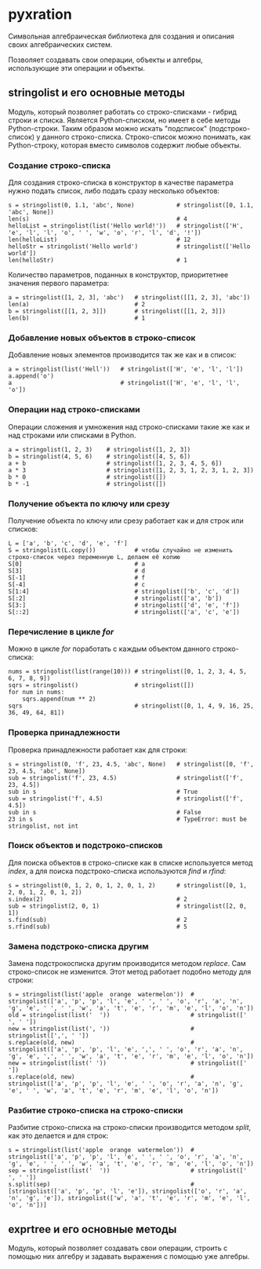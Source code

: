 # pyxration
Символьная алгебраическая библиотека для создания и описания своих алгебраических систем.

Позволяет создавать свои операции, объекты и алгебры, использующие эти операции и объекты.

## stringolist и его основные методы
Модуль, который позволяет работать со строко-списками - гибрид строки и списка. Является Python-списком, но имеет в себе методы Python-строки. Таким образом можно искать "подсписок" (подстроко-список) у данного строко-списка. Строко-список можно понимать, как Python-строку, которая вместо символов содержит любые объекты.

### Создание строко-списка
Для создания строко-списка в конструктор в качестве параметра нужно подать список, либо подать сразу несколько объектов:
```
s = stringolist(0, 1.1, 'abc', None)            # stringolist([0, 1.1, 'abc', None])
len(s)                                          # 4
helloList = stringolist(list('Hello world!'))   # stringolist(['H', 'e', 'l', 'l', 'o', ' ', 'w', 'o', 'r', 'l', 'd', '!'])
len(helloList)                                  # 12
helloStr = stringolist('Hello world')           # stringolist(['Hello world'])
len(helloStr)                                   # 1
```
Количество параметров, поданных в конструктор, приоритетнее значения первого параметра:
```
a = stringolist([1, 2, 3], 'abc')   # stringolist([[1, 2, 3], 'abc'])
len(a)                              # 2
b = stringolist([[1, 2, 3]])        # stringolist([[1, 2, 3]])
len(b)                              # 1
```

### Добавление новых объектов в строко-список
Добавление новых элементов производится так же как и в список:
```
a = stringolist(list('Hell'))   # stringolist(['H', 'e', 'l', 'l'])
a.append('o')
a                               # stringolist(['H', 'e', 'l', 'l', 'o'])
```

### Операции над строко-списками
Операции сложения и умножения над строко-списками такие же как и над строками или списками в Python.
```
a = stringolist(1, 2, 3)    # stringolist([1, 2, 3])
b = stringolist(4, 5, 6)    # stringolist([4, 5, 6])
a + b                       # stringolist([1, 2, 3, 4, 5, 6])
a * 3                       # stringolist([1, 2, 3, 1, 2, 3, 1, 2, 3])
b * 0                       # stringolist([])
b * -1                      # stringolist([])
```

### Получение объекта по ключу или срезу
Получение объекта по ключу или срезу работает как и для строк или списков:
```
L = ['a', 'b', 'c', 'd', 'e', 'f']
S = stringolist(L.copy())           # чтобы случайно не изменить строко-список через переменную L, делаем её копию
S[0]                                # a
S[3]                                # d
S[-1]                               # f
S[-4]                               # c
S[1:4]                              # stringolist(['b', 'c', 'd'])
S[:2]                               # stringolist(['a', 'b'])
S[3:]                               # stringolist(['d', 'e', 'f'])
S[::2]                              # stringolist(['a', 'c', 'e'])
```

### Перечисление в цикле *for*
Можно в цикле *for* поработать с каждым объектом данного строко-списка:
```
nums = stringolist(list(range(10))) # stringolist([0, 1, 2, 3, 4, 5, 6, 7, 8, 9])
sqrs = stringolist()                # stringolist([])
for num in nums:
    sqrs.append(num ** 2)
sqrs                                # stringolist([0, 1, 4, 9, 16, 25, 36, 49, 64, 81])
```

### Проверка принадлежности
Проверка принадлежности работает как для строки:
```
s = stringolist(0, 'f', 23, 4.5, 'abc', None)   # stringolist([0, 'f', 23, 4.5, 'abc', None])
sub = stringolist('f', 23, 4.5)                 # stringolist(['f', 23, 4.5])
sub in s                                        # True
sub = stringolist('f', 4.5)                     # stringolist(['f', 4.5])
sub in s                                        # False
23 in s                                         # TypeError: must be stringolist, not int
```

### Поиск объектов и подстроко-списков
Для поиска объектов в строко-списке как в списке используется метод *index*, а для поиска подстроко-списка используются *find* и *rfind*:
```
s = stringolist(0, 1, 2, 0, 1, 2, 0, 1, 2)      # stringolist([0, 1, 2, 0, 1, 2, 0, 1, 2])
s.index(2)                                      # 2
sub = stringolist(2, 0, 1)                      # stringolist([2, 0, 1])
s.find(sub)                                     # 2
s.rfind(sub)                                    # 5
```

### Замена подстроко-списка другим
Замена подстрокосписка другим производится методом *replace*. Сам строко-список не изменится. Этот метод работает подобно методу для строки:
```
s = stringolist(list('apple  orange  watermelon'))  # stringolist(['a', 'p', 'p', 'l', 'e', ' ', ' ', 'o', 'r', 'a', 'n', 'g', 'e', ' ', ' ', 'w', 'a', 't', 'e', 'r', 'm', 'e', 'l', 'o', 'n'])
old = stringolist(list('  '))                       # stringolist([' ', ' '])
new = stringolist(list(', '))                       # stringolist([',', ' '])
s.replace(old, new)                                 # stringolist(['a', 'p', 'p', 'l', 'e', ',', ' ', 'o', 'r', 'a', 'n', 'g', 'e', ',', ' ', 'w', 'a', 't', 'e', 'r', 'm', 'e', 'l', 'o', 'n'])
new = stringolist(list(' '))                        # stringolist([' '])
s.replace(old, new)                                 # stringolist(['a', 'p', 'p', 'l', 'e', ' ', 'o', 'r', 'a', 'n', 'g', 'e', ' ', 'w', 'a', 't', 'e', 'r', 'm', 'e', 'l', 'o', 'n'])
```

### Разбитие строко-списка на строко-списки
Разбитие строко-списка на строко-списки производится методом *split*, как это делается и для строк:
```
s = stringolist(list('apple  orange  watermelon'))  # stringolist(['a', 'p', 'p', 'l', 'e', ' ', ' ', 'o', 'r', 'a', 'n', 'g', 'e', ' ', ' ', 'w', 'a', 't', 'e', 'r', 'm', 'e', 'l', 'o', 'n'])
sep = stringolist(list('  '))                       # stringolist([' ', ' '])
s.split(sep)                                        # [stringolist(['a', 'p', 'p', 'l', 'e']), stringolist(['o', 'r', 'a', 'n', 'g', 'e']), stringolist(['w', 'a', 't', 'e', 'r', 'm', 'e', 'l', 'o', 'n'])]
```

## exprtree и его основные методы
Модуль, который позволяет создавать свои операции, строить с помощью них алгебру и задавать выражения с помощью уже алгебры.
